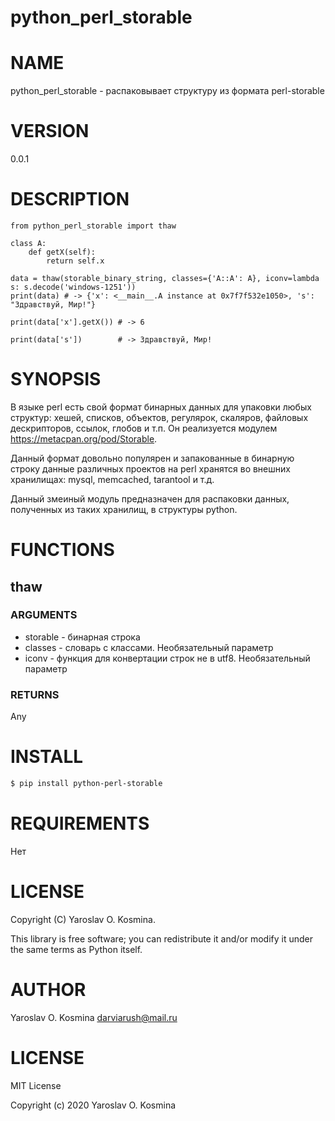 # python_perl_storable

# NAME

python_perl_storable - распаковывает структуру из формата perl-storable

# VERSION

0.0.1

# DESCRIPTION

```
from python_perl_storable import thaw

class A:
    def getX(self):
        return self.x

data = thaw(storable_binary_string, classes={'A::A': A}, iconv=lambda s: s.decode('windows-1251'))
print(data) # -> {'x': <__main__.A instance at 0x7f7f532e1050>, 's': "Здравствуй, Мир!"}

print(data['x'].getX()) # -> 6

print(data['s'])        # -> Здравствуй, Мир!
```

# SYNOPSIS

В языке perl есть свой формат бинарных данных для упаковки любых структур: хешей, списков, объектов, регулярок, скаляров, файловых дескрипторов, ссылок, глобов и т.п. Он реализуется модулем https://metacpan.org/pod/Storable.

Данный формат довольно популярен и запакованные в бинарную строку данные различных проектов на perl хранятся во внешних хранилищах: mysql, memcached, tarantool и т.д.

Данный змеиный модуль предназначен для распаковки данных, полученных из таких хранилищ, в структуры python. 

# FUNCTIONS

## thaw

### ARGUMENTS

- storable - бинарная строка
- classes - словарь с классами. Необязательный параметр
- iconv - функция для конвертации строк не в utf8. Необязательный параметр

### RETURNS

Any

# INSTALL

```sh
$ pip install python-perl-storable
```

# REQUIREMENTS

Нет

# LICENSE

Copyright (C) Yaroslav O. Kosmina.

This library is free software; you can redistribute it and/or modify
it under the same terms as Python itself.

# AUTHOR

Yaroslav O. Kosmina <darviarush@mail.ru>

# LICENSE

MIT License

Copyright (c) 2020 Yaroslav O. Kosmina

